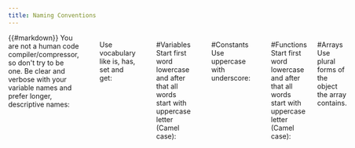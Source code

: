 ```yaml
---
title: Naming Conventions
---
```

<div class='row'>
<div class='large-12 columns'>
{{#markdown}}
You are not a human code compiler/compressor, so don't try to be one. Be clear and verbose with your variable names and prefer longer, descriptive names:

    function veryLongOperationName

    function short()

Use vocabulary like is, has, set and get:

    function isReady()

    function hasValue()

    function setName()

    function getName()

#Variables
Start first word lowercase and after that all words start with uppercase letter (Camel case):

    var foo = "";

    var fooName = "";

#Constants
Use uppercase with underscore:

    var CONSTANT = 'VALUE';

    var CONSTANT_NAME = 'VALUE';

#Functions
Start first word lowercase and after that all words start with uppercase letter (Camel case):

#Arrays
Use plural forms of the object the array contains.

    var documents = [];

#Objects and classes
Use Pascal case (every word's first letter is capitalized)

    var ThisIsObject = new Date();

#Other
Use all-lower-hyphen-css-case for multi-word filenames and config keys.

In summary:

    functionNamesLikeThis

    variableNamesLikeThis

    ClassNamesLikeThis

    EnumNamesLikeThis

    methodNamesLikeThis

    CONSTANT_VALUES_LIKE_THIS

    foo.namespaceNamesLikeThis.bar

    filenames-like-this.js

#Use a .jshintrc file
JSHint is a JavaScript syntax and style checker you can use to alert about code style issues. It integrates well into to many commonly used editors and is a nice way to enforce a common style. You can place it in the root folder of your project and JSHint-aware code editors will notice it and follow it though all code in your project.
{{/markdown}}
</div>
</div>